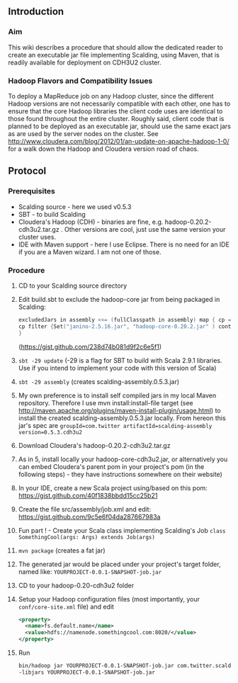 ## Introduction
### Aim
This wiki describes a procedure that should allow the dedicated reader to create an executable jar file implementing Scalding, using Maven, that is readily available for deployment on CDH3U2 cluster.

### Hadoop Flavors and Compatibility Issues
To deploy a MapReduce job on any Hadoop cluster, since the different Hadoop versions are not necessarily compatible with each other, one has to ensure that the core Hadoop libraries the client code uses are identical to those found throughout the entire cluster. Roughly said, client code that is planned to be deployed as an executable jar, should use the same exact jars as are used by the server nodes on the cluster. See http://www.cloudera.com/blog/2012/01/an-update-on-apache-hadoop-1-0/ for a walk down the Hadoop and Cloudera version road of chaos.

## Protocol

### Prerequisites
* Scalding source - here we used v0.5.3
* SBT - to build Scalding
* Cloudera's Hadoop (CDH) - binaries are fine, e.g. hadoop-0.20.2-cdh3u2.tar.gz . Other versions are cool, just use the same version your cluster uses.
* IDE with Maven support - here I use Eclipse. There is no need for an IDE if you are a Maven wizard. I am not one of those.

### Procedure
1. CD to your Scalding source directory
2. Edit build.sbt to exclude the hadoop-core jar from being packaged in Scalding:

    ```scala
    excludedJars in assembly <<= (fullClasspath in assembly) map { cp =>
    cp filter {Set("janino-2.5.16.jar", "hadoop-core-0.20.2.jar" ) contains _.data.getName }
    }
    ```

    (https://gist.github.com/238d74b081d9f2c6e5f1)
3. `sbt -29 update` (-29 is a flag for SBT to build with Scala 2.9.1 libraries. Use if you intend to implement your code with this version of Scala)
4. `sbt -29 assembly` (creates scalding-assembly.0.5.3.jar)
5. My own preference is to install self compiled jars in my local Maven repository. Therefore I use mvn install:install-file target (see http://maven.apache.org/plugins/maven-install-plugin/usage.html) to install the created scalding-assembly.0.5.3.jar locally. From hereon this jar's spec are `groupId=com.twitter artifactId=scalding-assembly version=0.5.3.cdh3u2`
6. Download Cloudera's hadoop-0.20.2-cdh3u2.tar.gz
7. As in 5, install locally your hadoop-core-cdh3u2.jar, or alternatively you can embed Cloudera's parent pom in your project's pom (in the following steps) - they have instructions somewhere on their website)
8. In your IDE, create a new Scala project using/based on this pom: https://gist.github.com/40f1838bbdd15cc25b21
9. Create the file src/assembly/job.xml and edit: https://gist.github.com/9c5e6f04da287667983a
10. Fun part ! - Create your Scala class implementing Scalding's Job
`class SomethingCool(args: Args) extends Job(args)`
11. `mvn package` (creates a fat jar)
12. The generated jar would be placed under your project's target folder, named like: `YOURPROJECT-0.0.1-SNAPSHOT-job.jar`
13. CD to your hadoop-0.20-cdh3u2 folder
14. Setup your Hadoop configuration files (most importantly, your `conf/core-site.xml` file) and edit
    ```xml
    <property>
      <name>fs.default.name</name>
      <value>hdfs://namenode.somethingcool.com:8020/</value>
    </property>
    ```

15. Run

    ```bash
    bin/hadoop jar YOURPROJECT-0.0.1-SNAPSHOT-job.jar com.twitter.scalding.Tool your.package.your.class --hdfs --input` `hdfs://namenode.somethingcool.com/user/hdfs/tmp/hello.txt --output hdfs://namenode.somethingcool.com/user/hdfs/tmp/hello_out.txt
    -libjars YOURPROJECT-0.0.1-SNAPSHOT-job.jar
    ```



